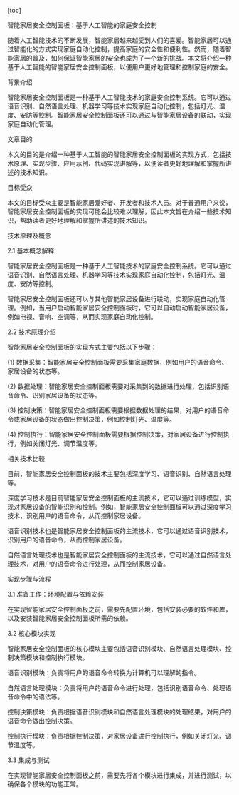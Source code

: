 
[toc]                    
                
                
智能家居安全控制面板：基于人工智能的家庭安全控制

随着人工智能技术的不断发展，智能家居越来越受到人们的喜爱。智能家居可以通过智能化的方式实现家庭自动化控制，提高家庭的安全性和便利性。然而，随着智能家居的普及，如何保证智能家居的安全也成为了一个新的挑战。本文将介绍一种基于人工智能的智能家居安全控制面板，以便用户更好地管理和控制家庭的安全。

背景介绍

智能家居安全控制面板是一种基于人工智能技术的家庭安全控制系统。它可以通过语音识别、自然语言处理、机器学习等技术实现家庭自动化控制，包括灯光、温度、安防等控制。智能家居安全控制面板还可以通过与智能家居设备的联动，实现家庭自动化管理。

文章目的

本文的目的是介绍一种基于人工智能的智能家居安全控制面板的实现方式，包括技术原理、实现步骤、应用示例、代码实现讲解等，以便读者更好地理解和掌握所讲述的技术知识。

目标受众

本文的目标受众主要是智能家居爱好者、开发者和技术人员。对于普通用户来说，智能家居安全控制面板的实现可能会比较难以理解，因此本文旨在介绍一些技术知识，帮助读者更好地理解和掌握所讲述的技术知识。

技术原理及概念

2.1 基本概念解释

智能家居安全控制面板是一种基于人工智能技术的家庭安全控制系统。它可以通过语音识别、自然语言处理、机器学习等技术实现家庭自动化控制，包括灯光、温度、安防等控制。

智能家居安全控制面板还可以与其他智能家居设备进行联动，实现家庭自动化管理。例如，当用户启动智能家居安全控制面板时，它可以自动启动智能家居设备，例如电视、音响、空调等，从而实现家庭自动化控制。

2.2 技术原理介绍

智能家居安全控制面板的实现方式主要包括以下步骤：

(1) 数据采集：智能家居安全控制面板需要采集家庭数据，例如用户的语音命令、家居设备的状态等。

(2) 数据处理：智能家居安全控制面板需要对采集到的数据进行处理，包括识别语音命令、识别家居设备的状态等。

(3) 控制决策：智能家居安全控制面板需要根据数据处理的结果，对用户的语音命令或家居设备的状态做出控制决策，例如控制灯光、温度等。

(4) 控制执行：智能家居安全控制面板需要根据控制决策，对家居设备进行控制执行，例如关闭灯光、调节温度等。

相关技术比较

目前，智能家居安全控制面板的技术主要包括深度学习、语音识别、自然语言处理等。

深度学习技术是目前智能家居安全控制面板的主流技术，它可以通过训练模型，实现对家居设备的智能识别和控制。例如，智能家居安全控制面板可以通过深度学习技术，识别用户的语音命令，从而控制家居设备。

语音识别技术也是智能家居安全控制面板的主流技术，它可以通过语音识别技术，识别用户的语音命令，从而控制家居设备。

自然语言处理技术也是智能家居安全控制面板的主流技术，它可以通过自然语言处理技术，对用户的语音命令进行处理，从而控制家居设备。

实现步骤与流程

3.1 准备工作：环境配置与依赖安装

在实现智能家居安全控制面板之前，需要先配置环境，包括安装必要的软件和库，以及安装智能家居安全控制面板所需的依赖。

3.2 核心模块实现

智能家居安全控制面板的核心模块主要包括语音识别模块、自然语言处理模块、控制决策模块和控制执行模块。

语音识别模块：负责将用户的语音命令转换为计算机可以理解的指令。

自然语言处理模块：负责将用户的语音命令进行处理，包括识别语音命令、处理语音命令中的语法等。

控制决策模块：负责根据语音识别模块和自然语言处理模块的处理结果，对用户的语音命令做出控制决策。

控制执行模块：负责根据控制决策，对家居设备进行控制执行，例如关闭灯光、调节温度等。

3.3 集成与测试

在实现智能家居安全控制面板之前，需要先将各个模块进行集成，并进行测试，以确保各个模块的功能正常。

